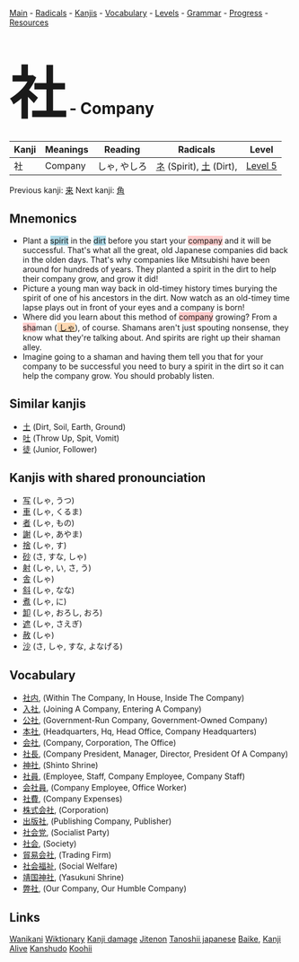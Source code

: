 <style> bigfont {font-size: 100px}</style>
[Main](../README.md) -
[Radicals](../radicals.md) -
[Kanjis](../kanjis.md) -
[Vocabulary](../vocabulary.md) -
[Levels](../levels.md) -
[Grammar](../grammar.md) - 
[Progress](../progress.md) -
[Resources](../resources.md)
# <bigfont> 社</bigfont> - Company 

| Kanji | Meanings | Reading | Radicals | Level |
| --- | --- | --- | --- | --- |
| 社 | Company | しゃ, やしろ | [ネ](../radicals/ネ.md) (Spirit), [土](../radicals/土.md) (Dirt),  | [Level 5](../levels/wk_level5.md) |

Previous kanji: [来](来.md) Next kanji: [角](角.md) 

## Mnemonics
 * Plant a <span style="background-color:#ADD8E6"> spirit</span> in the <span style="background-color:#ADD8E6"> dirt</span> before you start your <span style="background-color:#ffcccb"> company</span> and it will be successful. That's what all the great, old Japanese companies did back in the olden days. That's why companies like Mitsubishi have been around for hundreds of years. They planted a spirit in the dirt to help their company grow, and grow it did!
* Picture a young man way back in old-timey history times burying the spirit of one of his ancestors in the dirt. Now watch as an old-timey time lapse plays out in front of your eyes and a company is born!
* Where did you learn about this method of <span style="background-color:#ffcccb"> company</span> growing? From a <span style="background-color:#ffcccb"> sha</span>man (<span style="background-color:#fed8b1"> [しゃ](https://jisho.org/search/しゃ)</span>), of course. Shamans aren't just spouting nonsense, they know what they're talking about. And spirits are right up their shaman alley.
* Imagine going to a shaman and having them tell you that for your company to be successful you need to bury a spirit in the dirt so it can help the company grow. You should probably listen.


## Similar kanjis
 * [土](土.md) (Dirt, Soil, Earth, Ground)
* [吐](吐.md) (Throw Up, Spit, Vomit)
* [徒](徒.md) (Junior, Follower)



## Kanjis with shared pronounciation
 * [写](写.md) (しゃ, うつ)
* [車](車.md) (しゃ, くるま)
* [者](者.md) (しゃ, もの)
* [謝](謝.md) (しゃ, あやま)
* [捨](捨.md) (しゃ, す)
* [砂](砂.md) (さ, すな, しゃ)
* [射](射.md) (しゃ, い, さ, う)
* [舎](舎.md) (しゃ)
* [斜](斜.md) (しゃ, なな)
* [煮](煮.md) (しゃ, に)
* [卸](卸.md) (しゃ, おろし, おろ)
* [遮](遮.md) (しゃ, さえぎ)
* [赦](赦.md) (しゃ)
* [沙](沙.md) (さ, しゃ, すな, よなげる)



## Vocabulary
 * [社内](../vocabulary/社.md), (Within The Company, In House, Inside The Company)
* [入社](../vocabulary/社.md), (Joining A Company, Entering A Company)
* [公社](../vocabulary/社.md), (Government-Run Company, Government-Owned Company)
* [本社](../vocabulary/社.md), (Headquarters, Hq, Head Office, Company Headquarters)
* [会社](../vocabulary/社.md), (Company, Corporation, The Office)
* [社長](../vocabulary/社.md), (Company President, Manager, Director, President Of A Company)
* [神社](../vocabulary/社.md), (Shinto Shrine)
* [社員](../vocabulary/社.md), (Employee, Staff, Company Employee, Company Staff)
* [会社員](../vocabulary/社.md), (Company Employee, Office Worker)
* [社費](../vocabulary/社.md), (Company Expenses)
* [株式会社](../vocabulary/社.md), (Corporation)
* [出版社](../vocabulary/社.md), (Publishing Company, Publisher)
* [社会党](../vocabulary/社.md), (Socialist Party)
* [社会](../vocabulary/社.md), (Society)
* [貿易会社](../vocabulary/社.md), (Trading Firm)
* [社会福祉](../vocabulary/社.md), (Social Welfare)
* [靖国神社](../vocabulary/社.md), (Yasukuni Shrine)
* [弊社](../vocabulary/社.md), (Our Company, Our Humble Company)




## Links 


[Wanikani](https://www.wanikani.com/kanji/社)
[Wiktionary](https://en.wiktionary.org/wiki/社)
[Kanji damage](http://www.kanjidamage.com/kanji/search?utf8=✓&q=社)
[Jitenon](https://jitenon.com/kanji/社)
[Tanoshii japanese](https://www.tanoshiijapanese.com/dictionary/kanji.cfm?k=社)
[Baike](https://baike.baidu.com/item/社),
[Kanji Alive](https://app.kanjialive.com/社)
[Kanshudo](https://www.kanshudo.com/searchmn?q=社)
[Koohii](https://kanji.koohii.com/study/kanji/社)
